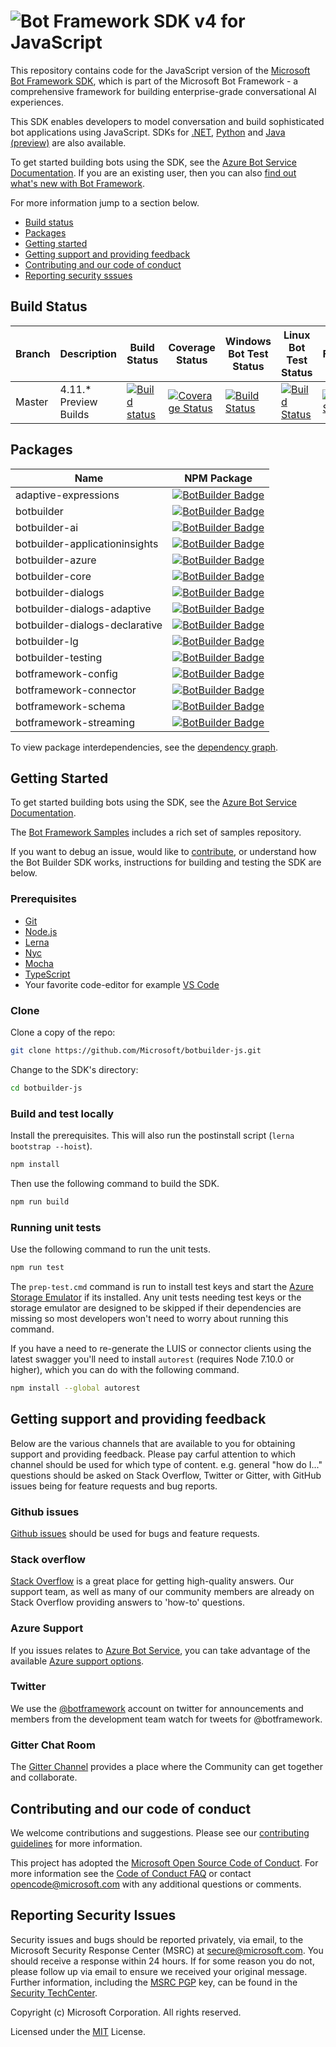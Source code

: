 
# ![Bot Framework SDK v4 for JavaScript](./docs/media/BotFrameworkJavaScript_header.png)

This repository contains code for the JavaScript version of the [Microsoft Bot Framework SDK](https://github.com/Microsoft/botframework-sdk), which is part of the Microsoft Bot Framework - a comprehensive framework for building enterprise-grade conversational AI experiences. 

This SDK enables developers to model conversation and build sophisticated bot applications using JavaScript. SDKs for [.NET](https://github.com/Microsoft/botbuilder-dotnet), [Python](https://github.com/Microsoft/botbuilder-python) and [Java (preview)](https://github.com/Microsoft/botbuilder-java) are also available.

To get started building bots using the SDK, see the [Azure Bot Service Documentation](https://docs.microsoft.com/en-us/azure/bot-service/?view=azure-bot-service-4.0).  If you are an existing user, then you can also [find out what's new with Bot Framework](https://docs.microsoft.com/en-us/azure/bot-service/what-is-new?view=azure-bot-service-4.0).

For more information jump to a section below.

* [Build status](#build-status)
* [Packages](#packages)
* [Getting started](#getting-started)
* [Getting support and providing feedback](#getting-support-and-providing-feedback)
* [Contributing and our code of conduct](#contributing-and-our-code-of-conduct)
* [Reporting security sssues](#reporting-security-issues)

## Build Status

 | Branch | Description        | Build Status | Coverage Status | Windows Bot Test Status | Linux Bot Test Status |Browser Functional Tests
 |----|---------------|--------------|-----------------|--|--|--|
|Master | 4.11.* Preview Builds |[![Build status](https://fuselabs.visualstudio.com/SDK_v4/_apis/build/status/JS/BotBuilder-JS-master-daily)](https://fuselabs.visualstudio.com/SDK_v4/_build/latest?definitionId=460)|[![Coverage Status](https://coveralls.io/repos/github/microsoft/botbuilder-js/badge.svg?branch=master)](https://coveralls.io/github/microsoft/botbuilder-js?branch=master)|[![Build Status](https://fuselabs.visualstudio.com/SDK_v4/_apis/build/status/JS/Run-JS-Functional-Tests-Windows?branchName=master)](https://fuselabs.visualstudio.com/SDK_v4/_build/latest?definitionId=548&branchName=master)|[![Build Status](https://fuselabs.visualstudio.com/SDK_v4/_apis/build/status/JS/Run-JS-Functional-Tests-Linux?branchName=master)](https://fuselabs.visualstudio.com/SDK_v4/_build/latest?definitionId=549&branchName=master)|[![Build Status](https://fuselabs.visualstudio.com/SDK_v4/_apis/build/status/SDK_v4-CI?branchName=master)](https://fuselabs.visualstudio.com/SDK_v4/_build/latest?definitionId=731&branchName=master)

## Packages

| Name                                  | NPM Package |
|---------------------------------------|-------------------------------------------------------------------------------------------------------------------------------------------------------------------|
| adaptive-expressions                         | [![BotBuilder Badge](https://img.shields.io/npm/dt/adaptive-expressions.svg?logo=npm&label=adaptive-expressions)](https://www.npmjs.com/package/adaptive-expressions/)                                 |
| botbuilder                         | [![BotBuilder Badge](https://img.shields.io/npm/dt/botbuilder.svg?logo=npm&label=botbuilder)](https://www.npmjs.com/package/botbuilder/)                                 |
| botbuilder-ai                      | [![BotBuilder Badge](https://img.shields.io/npm/dt/botbuilder-ai.svg?logo=npm&label=botbuilder-ai)](https://www.npmjs.com/package/botbuilder-ai/)                 |
| botbuilder-applicationinsights     | [![BotBuilder Badge](https://img.shields.io/npm/dt/botbuilder-applicationinsights.svg?logo=npm&label=botbuilder-applicationinsights)](https://www.npmjs.com/package/botbuilder-applicationinsights/)                 |
| botbuilder-azure                   | [![BotBuilder Badge](https://img.shields.io/npm/dt/botbuilder-azure.svg?logo=npm&label=botbuilder-azure)](https://www.npmjs.com/package/botbuilder-azure/)                   |
| botbuilder-core                    | [![BotBuilder Badge](https://img.shields.io/npm/dt/botbuilder-core.svg?logo=npm&label=botbuilder-core)](https://www.npmjs.com/package/botbuilder-core/)                     |
| botbuilder-dialogs                 | [![BotBuilder Badge](https://img.shields.io/npm/dt/botbuilder-dialogs.svg?logo=npm&label=botbuilder-dialogs)](https://www.npmjs.com/package/botbuilder-dialogs/)                 |
| botbuilder-dialogs-adaptive                 | [![BotBuilder Badge](https://img.shields.io/npm/dt/botbuilder-dialogs-adaptive.svg?logo=npm&label=botbuilder-dialogs-adaptive)](https://www.npmjs.com/package/botbuilder-dialogs-adaptive/)                 |
| botbuilder-dialogs-declarative                 | [![BotBuilder Badge](https://img.shields.io/npm/dt/botbuilder-dialogs-declarative.svg?logo=npm&label=botbuilder-dialogs-declarative)](https://www.npmjs.com/package/botbuilder-dialogs-declarative/)                 |
| botbuilder-lg                 | [![BotBuilder Badge](https://img.shields.io/npm/dt/botbuilder-lg.svg?logo=npm&label=botbuilder-lg)](https://www.npmjs.com/package/botbuilder-lg/)                 |
| botbuilder-testing                 | [![BotBuilder Badge](https://img.shields.io/npm/dt/botbuilder-testing.svg?logo=npm&label=botbuilder-testing)](https://www.npmjs.com/package/botbuilder-testing/)                 |
| botframework-config                | [![BotBuilder Badge](https://img.shields.io/npm/dt/botbuilder-config.svg?logo=npm&label=botframework-config)](https://www.npmjs.com/package/botframework-config/) |
| botframework-connector             | [![BotBuilder Badge](https://img.shields.io/npm/dt/botframework-connector.svg?logo=npm&label=botframework-connector)](https://www.npmjs.com/package/botframework-connector/)                     |
| botframework-schema                | [![BotBuilder Badge](https://img.shields.io/npm/dt/botframework-schema.svg?logo=npm&label=botframework-schema)](https://www.npmjs.com/package/botframework-schema/)                             |
| botframework-streaming                | [![BotBuilder Badge](https://img.shields.io/npm/dt/botframework-streaming.svg?logo=npm&label=botframework-streaming)](https://www.npmjs.com/package/botframework-streaming/)                             |

To view package interdependencies, see the [dependency graph](https://botbuildersdkblobstorage.blob.core.windows.net/sdk-js-dependency-reports/latest/InterdependencyGraph.html).

## Getting Started
To get started building bots using the SDK, see the [Azure Bot Service Documentation](https://docs.microsoft.com/en-us/azure/bot-service/?view=azure-bot-service-4.0).

The [Bot Framework Samples](https://github.com/microsoft/botbuilder-samples) includes a rich set of samples repository.

If you want to debug an issue, would like to [contribute](#contributing), or understand how the Bot Builder SDK works, instructions for building and testing the SDK are below.

### Prerequisites
- [Git](https://git-scm.com/downloads) 
- [Node.js](https://nodejs.org/en/)
- [Lerna](https://lernajs.io/)
- [Nyc](https://www.npmjs.com/package/nyc)
- [Mocha](https://www.npmjs.com/package/mocha)
- [TypeScript](https://www.typescriptlang.org/)
- Your favorite code-editor for example [VS Code](https://code.visualstudio.com/)

### Clone
Clone a copy of the repo:

```bash
git clone https://github.com/Microsoft/botbuilder-js.git
```

Change to the SDK's directory:

```bash
cd botbuilder-js
```

### Build and test locally
Install the prerequisites. This will also run the postinstall script (`lerna bootstrap --hoist`).

```bash
npm install
```

Then use the following command to build the SDK.

```bash
npm run build
```

### Running unit tests

Use the following command to run the unit tests.

```bash
npm run test
```

The `prep-test.cmd` command is run to install test keys and start the [Azure Storage Emulator](https://docs.microsoft.com/en-us/azure/storage/common/storage-use-emulator) if its installed. Any unit tests needing test keys or the storage emulator are designed to be skipped if their dependencies are missing so most developers won't need to worry about running this command. 

If you have a need to re-generate the LUIS or connector clients using the latest swagger you'll need to install `autorest` (requires Node 7.10.0 or higher), which you can do with the following command.

```bash
npm install --global autorest
```

## Getting support and providing feedback
Below are the various channels that are available to you for obtaining support and providing feedback. Please pay carful attention to which channel should be used for which type of content. e.g. general "how do I..." questions should be asked on Stack Overflow, Twitter or Gitter, with GitHub issues being for feature requests and bug reports.

### Github issues
[Github issues](https://github.com/Microsoft/botbuilder-python/issues) should be used for bugs and feature requests. 

### Stack overflow
[Stack Overflow](https://stackoverflow.com/questions/tagged/botframework) is a great place for getting high-quality answers. Our support team, as well as many of our community members are already on Stack Overflow providing answers to 'how-to' questions.

### Azure Support 
If you issues relates to [Azure Bot Service](https://azure.microsoft.com/en-gb/services/bot-service/), you can take advantage of the available [Azure support options](https://azure.microsoft.com/en-us/support/options/).

### Twitter
We use the [@botframework](https://twitter.com/botframework) account on twitter for announcements and members from the development team watch for tweets for @botframework.

### Gitter Chat Room
The [Gitter Channel](https://gitter.im/Microsoft/BotBuilder) provides a place where the Community can get together and collaborate.

## Contributing and our code of conduct
We welcome contributions and suggestions. Please see our [contributing guidelines](./contributing.md) for more information.

This project has adopted the [Microsoft Open Source Code of Conduct](https://opensource.microsoft.com/codeofconduct/). 
For more information see the [Code of Conduct FAQ](https://opensource.microsoft.com/codeofconduct/faq/) or contact
 [opencode@microsoft.com](mailto:opencode@microsoft.com) with any additional questions or comments.

## Reporting Security Issues
Security issues and bugs should be reported privately, via email, to the Microsoft Security Response Center (MSRC) 
at [secure@microsoft.com](mailto:secure@microsoft.com).  You should receive a response within 24 hours.  If for some
 reason you do not, please follow up via email to ensure we received your original message. Further information, 
 including the [MSRC PGP](https://technet.microsoft.com/en-us/security/dn606155) key, can be found in the 
[Security TechCenter](https://technet.microsoft.com/en-us/security/default).

Copyright (c) Microsoft Corporation. All rights reserved.

Licensed under the [MIT](./LICENSE) License.
